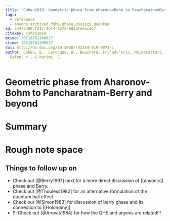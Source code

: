 ```yaml
---
title: "Cohen2019: Geometric phase from AharonovBohm to PancharatnamBerry and beyond"
tags:
  - reference
  - anyons,archived,fqhe,phase,physics,quantum
id: a447a480-f217-4bf4-9372-683afe4aced7
citekey: Cohen2019
mtime: 20210701200627
ctime: 20210701200627
doi: http://dx.doi.org/10.1038/s42254-019-0071-1
author: Cohen, E., Larocque, H., Bouchard, Fr\'ed\'eric, Nejadsattari, F.,
  Gefen, Y., & Karimi, E.
---
```


# Geometric phase from Aharonov-Bohm to Pancharatnam-Berry and beyond

# Summary

# Rough note space

## Things to follow up on

- Check out [@Berry1997] next for a more direct discussion of [[anyonic]]  phase and Berry.
- Check out [@Thouless1982] for an alternative formulation of the quantum hall effect
- Check out [@Simon1983] for discussion of berry phase and its connection to [[Holonomy]]
- !!! Check out [@Arovas1984] for how the QHE and anyons are related!!!
